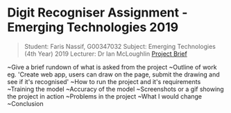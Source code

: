 # Digit Recogniser Assignment - Emerging Technologies 2019

> Student: Faris Nassif, G00347032 
> Subject: Emerging Technologies (4th Year) 2019
> Lecturer: Dr Ian McLoughlin
> [Project Brief](https://github.com/ianmcloughlin/project-2019-emtech)

~Give a brief rundown of what is asked from the project 
~Outline of work eg. 'Create web app, users can draw on the page, submit the drawing and see if it's recognised'
~How to run the project and it's requirements
~Training the model
~Accuracy of the model
~Screenshots or a gif showing the project in action
~Problems in the project
~What I would change
~Conclusion
